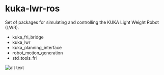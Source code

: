 # kuka-lwr-ros
Set of packages for simulating and controlling the KUKA Light Weight Robot (LWR). 

* kuka_fri_bridge
* kuka_lwr
* kuka_planning_interface
* robot_motion_generation
* std_tools_fri


![alt text](images/test.png "Description goes here")
